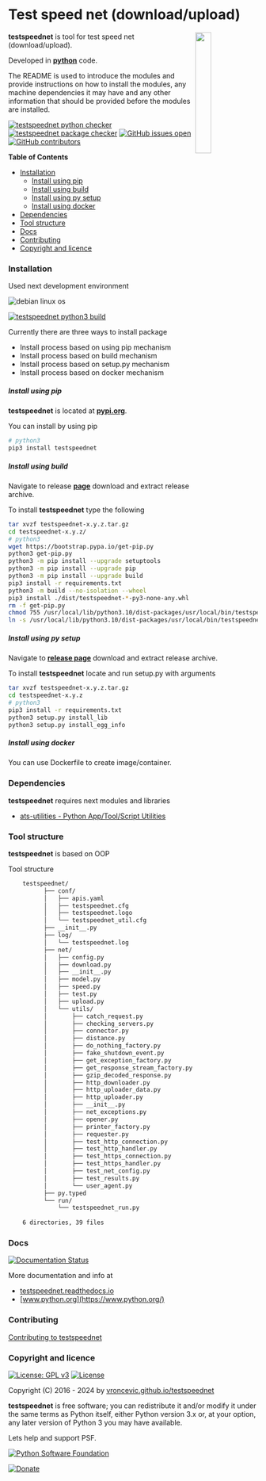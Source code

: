# Test speed net (download/upload)

<img align="right" src="https://github.com/vroncevic/testspeednet/blob/master/docs/speedtest_logo.png" width="25%">

**testspeednet** is tool for test speed net (download/upload).

Developed in **[python](https://www.python.org/)** code.

The README is used to introduce the modules and provide instructions on
how to install the modules, any machine dependencies it may have and any
other information that should be provided before the modules are installed.

[![testspeednet python checker](https://github.com/vroncevic/testspeednet/actions/workflows/testspeednet_python_checker.yml/badge.svg)](https://github.com/vroncevic/testspeednet/actions/workflows/testspeednet_python_checker.yml) [![testspeednet package checker](https://github.com/vroncevic/testspeednet/actions/workflows/testspeednet_package_checker.yml/badge.svg)](https://github.com/vroncevic/testspeednet/actions/workflows/testspeednet_package.yml) [![GitHub issues open](https://img.shields.io/github/issues/vroncevic/testspeednet.svg)](https://github.com/vroncevic/testspeednet/issues) [![GitHub contributors](https://img.shields.io/github/contributors/vroncevic/testspeednet.svg)](https://github.com/vroncevic/testspeednet/graphs/contributors)

<!-- START doctoc generated TOC please keep comment here to allow auto update -->
<!-- DON'T EDIT THIS SECTION, INSTEAD RE-RUN doctoc TO UPDATE -->
**Table of Contents**

- [Installation](#installation)
    - [Install using pip](#install-using-pip)
    - [Install using build](#install-using-build)
    - [Install using py setup](#install-using-py-setup)
    - [Install using docker](#install-using-docker)
- [Dependencies](#dependencies)
- [Tool structure](#tool-structure)
- [Docs](#docs)
- [Contributing](#contributing)
- [Copyright and licence](#copyright-and-licence)

<!-- END doctoc generated TOC please keep comment here to allow auto update -->

### Installation

Used next development environment

![debian linux os](https://raw.githubusercontent.com/vroncevic/testspeednet/dev/docs/debtux.png)

[![testspeednet python3 build](https://github.com/vroncevic/testspeednet/actions/workflows/testspeednet_python3_build.yml/badge.svg)](https://github.com/vroncevic/testspeednet/actions/workflows/testspeednet_python3_build.yml)

Currently there are three ways to install package
* Install process based on using pip mechanism
* Install process based on build mechanism
* Install process based on setup.py mechanism
* Install process based on docker mechanism

##### Install using pip

**testspeednet** is located at **[pypi.org](https://pypi.org/project/testspeednet/)**.

You can install by using pip

```bash
# python3
pip3 install testspeednet
```

##### Install using build

Navigate to release **[page](https://github.com/vroncevic/testspeednet/releases/)** download and extract release archive.

To install **testspeednet** type the following

```bash
tar xvzf testspeednet-x.y.z.tar.gz
cd testspeednet-x.y.z/
# python3
wget https://bootstrap.pypa.io/get-pip.py
python3 get-pip.py 
python3 -m pip install --upgrade setuptools
python3 -m pip install --upgrade pip
python3 -m pip install --upgrade build
pip3 install -r requirements.txt
python3 -m build --no-isolation --wheel
pip3 install ./dist/testspeednet-*-py3-none-any.whl
rm -f get-pip.py
chmod 755 /usr/local/lib/python3.10/dist-packages/usr/local/bin/testspeednet_run.py
ln -s /usr/local/lib/python3.10/dist-packages/usr/local/bin/testspeednet_run.py /usr/local/bin/testspeednet_run.py
```

##### Install using py setup

Navigate to **[release page](https://github.com/vroncevic/testspeednet/releases)** download and extract release archive.

To install **testspeednet** locate and run setup.py with arguments

```bash
tar xvzf testspeednet-x.y.z.tar.gz
cd testspeednet-x.y.z
# python3
pip3 install -r requirements.txt
python3 setup.py install_lib
python3 setup.py install_egg_info
```

##### Install using docker

You can use Dockerfile to create image/container.

### Dependencies

**testspeednet** requires next modules and libraries

* [ats-utilities - Python App/Tool/Script Utilities](https://pypi.org/project/ats-utilities/)

### Tool structure

**testspeednet** is based on OOP

Tool structure

```bash
    testspeednet/
          ├── conf/
          │   ├── apis.yaml
          │   ├── testspeednet.cfg
          │   ├── testspeednet.logo
          │   └── testspeednet_util.cfg
          ├── __init__.py
          ├── log/
          │   └── testspeednet.log
          ├── net/
          │   ├── config.py
          │   ├── download.py
          │   ├── __init__.py
          │   ├── model.py
          │   ├── speed.py
          │   ├── test.py
          │   ├── upload.py
          │   └── utils/
          │       ├── catch_request.py
          │       ├── checking_servers.py
          │       ├── connector.py
          │       ├── distance.py
          │       ├── do_nothing_factory.py
          │       ├── fake_shutdown_event.py
          │       ├── get_exception_factory.py
          │       ├── get_response_stream_factory.py
          │       ├── gzip_decoded_response.py
          │       ├── http_downloader.py
          │       ├── http_uploader_data.py
          │       ├── http_uploader.py
          │       ├── __init__.py
          │       ├── net_exceptions.py
          │       ├── opener.py
          │       ├── printer_factory.py
          │       ├── requester.py
          │       ├── test_http_connection.py
          │       ├── test_http_handler.py
          │       ├── test_https_connection.py
          │       ├── test_https_handler.py
          │       ├── test_net_config.py
          │       ├── test_results.py
          │       └── user_agent.py
          ├── py.typed
          └── run/
              └── testspeednet_run.py
    
    6 directories, 39 files
```

### Docs

[![Documentation Status](https://readthedocs.org/projects/testspeednet/badge/?version=latest)](https://testspeednet.readthedocs.io/en/latest/?badge=latest)

More documentation and info at

* [testspeednet.readthedocs.io](https://testspeednet.readthedocs.io)
* [www.python.org](https://www.python.org/)

### Contributing

[Contributing to testspeednet](CONTRIBUTING.md)

### Copyright and licence

[![License: GPL v3](https://img.shields.io/badge/License-GPLv3-blue.svg)](https://www.gnu.org/licenses/gpl-3.0) [![License](https://img.shields.io/badge/License-Apache%202.0-blue.svg)](https://opensource.org/licenses/Apache-2.0)

Copyright (C) 2016 - 2024 by [vroncevic.github.io/testspeednet](https://vroncevic.github.io/testspeednet)

**testspeednet** is free software; you can redistribute it and/or modify
it under the same terms as Python itself, either Python version 3.x or,
at your option, any later version of Python 3 you may have available.

Lets help and support PSF.

[![Python Software Foundation](https://raw.githubusercontent.com/vroncevic/testspeednet/dev/docs/psf-logo-alpha.png)](https://www.python.org/psf/)

[![Donate](https://www.paypalobjects.com/en_US/i/btn/btn_donateCC_LG.gif)](https://www.python.org/psf/donations/)

